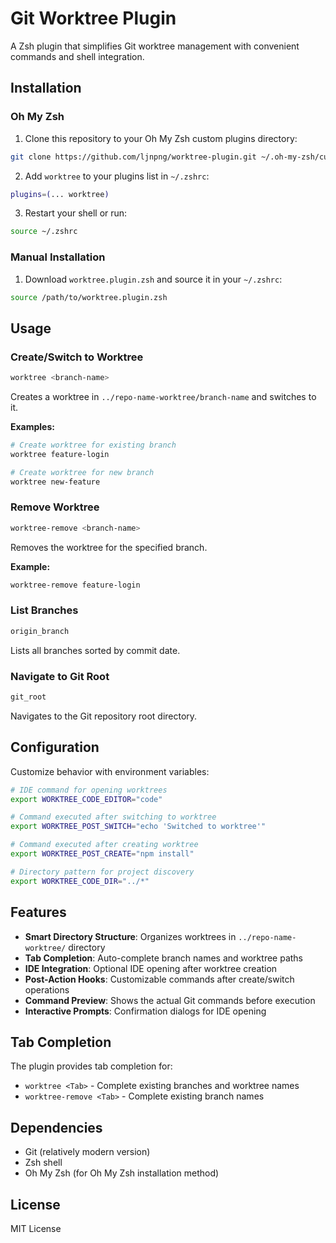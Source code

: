 # Git Worktree Plugin

A Zsh plugin that simplifies Git worktree management with convenient commands and shell integration.

## Installation

### Oh My Zsh

1. Clone this repository to your Oh My Zsh custom plugins directory:
```bash
git clone https://github.com/ljnpng/worktree-plugin.git ~/.oh-my-zsh/custom/plugins/worktree
```

2. Add `worktree` to your plugins list in `~/.zshrc`:
```bash
plugins=(... worktree)
```

3. Restart your shell or run:
```bash
source ~/.zshrc
```

### Manual Installation

1. Download `worktree.plugin.zsh` and source it in your `~/.zshrc`:
```bash
source /path/to/worktree.plugin.zsh
```

## Usage

### Create/Switch to Worktree

```bash
worktree <branch-name>
```

Creates a worktree in `../repo-name-worktree/branch-name` and switches to it.

**Examples:**
```bash
# Create worktree for existing branch
worktree feature-login

# Create worktree for new branch
worktree new-feature
```

### Remove Worktree

```bash
worktree-remove <branch-name>
```

Removes the worktree for the specified branch.

**Example:**
```bash
worktree-remove feature-login
```

### List Branches

```bash
origin_branch
```

Lists all branches sorted by commit date.

### Navigate to Git Root

```bash
git_root
```

Navigates to the Git repository root directory.

## Configuration

Customize behavior with environment variables:

```bash
# IDE command for opening worktrees
export WORKTREE_CODE_EDITOR="code"

# Command executed after switching to worktree
export WORKTREE_POST_SWITCH="echo 'Switched to worktree'"

# Command executed after creating worktree
export WORKTREE_POST_CREATE="npm install"

# Directory pattern for project discovery
export WORKTREE_CODE_DIR="../*"
```

## Features

- **Smart Directory Structure**: Organizes worktrees in `../repo-name-worktree/` directory
- **Tab Completion**: Auto-complete branch names and worktree paths
- **IDE Integration**: Optional IDE opening after worktree creation
- **Post-Action Hooks**: Customizable commands after create/switch operations
- **Command Preview**: Shows the actual Git commands before execution
- **Interactive Prompts**: Confirmation dialogs for IDE opening

## Tab Completion

The plugin provides tab completion for:
- `worktree <Tab>` - Complete existing branches and worktree names
- `worktree-remove <Tab>` - Complete existing branch names

## Dependencies

- Git (relatively modern version)
- Zsh shell
- Oh My Zsh (for Oh My Zsh installation method)

## License

MIT License

